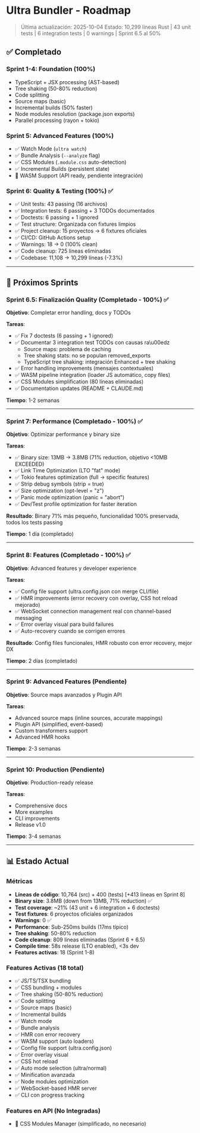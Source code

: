 # Ultra Bundler - Roadmap

> Última actualización: 2025-10-04
> Estado: 10,299 líneas Rust | 43 unit tests | 6 integration tests | 0 warnings | Sprint 6.5 al 50%

## ✅ Completado

### Sprint 1-4: Foundation (100%)
- TypeScript + JSX processing (AST-based)
- Tree shaking (50-80% reduction)
- Code splitting
- Source maps (basic)
- Incremental builds (50% faster)
- Node modules resolution (package.json exports)
- Parallel processing (rayon + tokio)

### Sprint 5: Advanced Features (100%)
- ✅ Watch Mode (`ultra watch`)
- ✅ Bundle Analysis (`--analyze` flag)
- ✅ CSS Modules (`.module.css` auto-detection)
- ✅ Incremental Builds (persistent state)
- 🔌 WASM Support (API ready, pendiente integración)

### Sprint 6: Quality & Testing (100%) ✅
- ✅ Unit tests: 43 passing (16 archivos)
- ✅ Integration tests: 6 passing + 3 TODOs documentados
- ✅ Doctests: 6 passing + 1 ignored
- ✅ Test structure: Organizada con fixtures limpios
- ✅ Project cleanup: 15 proyectos → 6 fixtures oficiales
- ✅ CI/CD: GitHub Actions setup
- ✅ Warnings: 18 → 0 (100% clean)
- ✅ Code cleanup: 725 líneas eliminadas
- ✅ Codebase: 11,108 → 10,299 líneas (-7.3%)

---

## 🎯 Próximos Sprints

### Sprint 6.5: Finalización Quality (Completado - 100%) ✅
**Objetivo**: Completar error handling, docs y TODOs

**Tareas**:
- ✅ Fix 7 doctests (6 passing + 1 ignored)
- ✅ Documentar 3 integration test TODOs con causas ra\u00edz
  - Source maps: problema de caching
  - Tree shaking stats: no se populan removed_exports
  - TypeScript tree shaking: integración Enhanced + tree shaking
- ✅ Error handling improvements (mensajes contextuales)
- ✅ WASM pipeline integration (loader JS automático, copy files)
- ✅ CSS Modules simplification (80 líneas eliminadas)
- ✅ Documentation updates (README + CLAUDE.md)

**Tiempo**: 1-2 semanas

---

### Sprint 7: Performance (Completado - 100%) ✅
**Objetivo**: Optimizar performance y binary size

**Tareas**:
- ✅ Binary size: 13MB → 3.8MB (71% reduction, objetivo <10MB EXCEEDED)
- ✅ Link Time Optimization (LTO "fat" mode)
- ✅ Tokio features optimization (full → specific features)
- ✅ Strip debug symbols (strip = true)
- ✅ Size optimization (opt-level = "z")
- ✅ Panic mode optimization (panic = "abort")
- ✅ Dev/Test profile optimization for faster iteration

**Resultado**: Binary 71% más pequeño, funcionalidad 100% preservada, todos los tests passing

**Tiempo**: 1 día (completado)

---

### Sprint 8: Features (Completado - 100%) ✅
**Objetivo**: Advanced features y developer experience

**Tareas**:
- ✅ Config file support (ultra.config.json con merge CLI/file)
- ✅ HMR improvements (error recovery con overlay, CSS hot reload mejorado)
- ✅ WebSocket connection management real con channel-based messaging
- ✅ Error overlay visual para build failures
- ✅ Auto-recovery cuando se corrigen errores

**Resultado**: Config files funcionales, HMR robusto con error recovery, mejor DX

**Tiempo**: 2 días (completado)

---

### Sprint 9: Advanced Features (Pendiente)
**Objetivo**: Source maps avanzados y Plugin API

**Tareas**:
- Advanced source maps (inline sources, accurate mappings)
- Plugin API (simplified, event-based)
- Custom transformers support
- Advanced HMR hooks

**Tiempo**: 2-3 semanas

---

### Sprint 10: Production (Pendiente)
**Objetivo**: Production-ready release

**Tareas**:
- Comprehensive docs
- More examples
- CLI improvements
- Release v1.0

**Tiempo**: 3-4 semanas

---

## 📊 Estado Actual

### Métricas
- **Líneas de código**: 10,764 (src) + 400 (tests) [+413 líneas en Sprint 8]
- **Binary size**: 3.8MB (down from 13MB, 71% reduction) ✅
- **Test coverage**: ~21% (43 unit + 6 integration + 6 doctests)
- **Test fixtures**: 6 proyectos oficiales organizados
- **Warnings**: 0 ✅
- **Performance**: Sub-250ms builds (17ms típico)
- **Tree shaking**: 50-80% reduction
- **Code cleanup**: 809 líneas eliminadas (Sprint 6 + 6.5)
- **Compile time**: 58s release (LTO enabled), <3s dev
- **Features activas**: 18 (Sprint 1-8)

### Features Activas (18 total)
- ✅ JS/TS/TSX bundling
- ✅ CSS bundling + modules
- ✅ Tree shaking (50-80% reduction)
- ✅ Code splitting
- ✅ Source maps (basic)
- ✅ Incremental builds
- ✅ Watch mode
- ✅ Bundle analysis
- ✅ HMR con error recovery
- ✅ WASM support (auto loaders)
- ✅ Config file support (ultra.config.json)
- ✅ Error overlay visual
- ✅ CSS hot reload
- ✅ Auto mode selection (ultra/normal)
- ✅ Minification avanzada
- ✅ Node modules optimization
- ✅ WebSocket-based HMR server
- ✅ CLI con progress tracking

### Features en API (No Integradas)
- 🔌 CSS Modules Manager (simplificado, no necesario)
